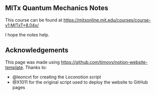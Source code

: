 ## MITx Quantum Mechanics Notes
This course can be found at
https://mitxonline.mit.edu/courses/course-v1:MITxT+8.04x/

I hope the notes help.
## Acknowledgements
This page was made using https://github.com/timovv/notion-website-template.
Thanks to:
- @leoncvt for creating the Loconotion script
- @X1011 for the original script used to deploy the website to GitHub pages
